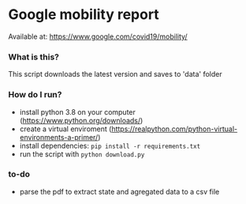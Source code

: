 # Google mobility report

Available at: https://www.google.com/covid19/mobility/


### What is this?

This script downloads the latest version and saves to 'data' folder


### How do I run?

- install python 3.8 on your computer (https://www.python.org/downloads/)  
- create a virtual enviroment (https://realpython.com/python-virtual-environments-a-primer/)  
- install dependencies: `pip install -r requirements.txt`
- run the script with `python download.py`


### to-do

- parse the pdf to extract state and agregated data to a csv file  
